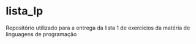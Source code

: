 # lista_lp
Repositório utilizado para a entrega da lista 1 de exercicios da matéria de linguagens de programação
